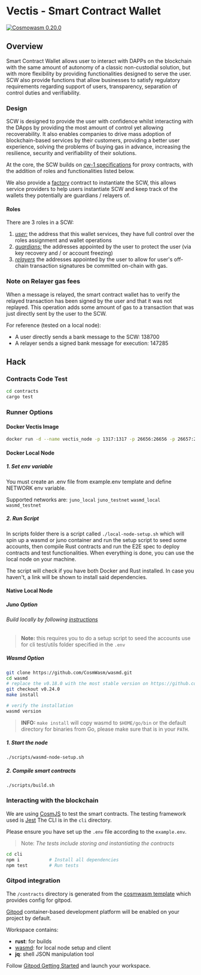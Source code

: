 # Vectis - Smart Contract Wallet

[![Cosmowasm 0.20.0](https://img.shields.io/badge/CosmWasm-0.20.0-green)](https://github.com/CosmWasm/wasmd/releases)

## Overview

Smart Contract Wallet allows user to interact with DAPPs on the blockchain with the same amount of autonomy of a classic non-custodial solution, but with more flexibility by providing functionalities designed to serve the user.
SCW also provide functions that allow businesses to satisfy regulatory requirements regarding support of users, transparency, separation of control duties and verifiability.

### Design

SCW is designed to provide the user with confidence whilst interacting with the DApps by providing the most amount of control yet allowing recoverability.
It also enables companies to drive mass adoption of blockchain-based services by their customers, providing a better user experience, solving the problems of buying gas in advance, increasing the resilience, security and verifiability of their solutions.

At the core, the SCW builds on [cw-1 specifications](https://github.com/CosmWasm/cw-plus/blob/main/packages/cw1/README.md) for proxy contracts, with the addition of roles and functionalities listed below.

We also provide a [factory](/contracts/factory/src/contract.rs) contract to instantiate the SCW,
this allows service providers to help users instantiate SCW and keep track of the wallets they potentially are guardians / relayers of.

[cw-1 specifications]: (https://crates.io/crates/cw1)

#### Roles

There are 3 roles in a SCW:

1. [_user:_](/contracts/README.md#User) the address that this wallet services, they have full control over the roles assignment and wallet operations
1. [_guardians:_](/contracts/README.md#Guardians) the addresses appointed by the user to protect the user (via key recovery and / or account freezing)
1. [_relayers_](/contracts/README.md#Relayers) the addresses appointed by the user to allow for user's off-chain transaction signatures be committed on-chain with gas.

### Note on Relayer gas fees

When a message is relayed, the smart contract wallet has to verify the relayed transaction has been signed by the user and that it was not replayed.
This operation adds some amount of gas to a transaction that was just directly sent by the user to the SCW.

For reference (tested on a local node):

- A user directly sends a bank message to the SCW: 138700
- A relayer sends a signed bank message for execution: 147285

## Hack

### Contracts Code Test

```sh
cd contracts
cargo test
```

### Runner Options

#### Docker Vectis Image
```bash
docker run -d --name vectis_node -p 1317:1317 -p 26656:26656 -p 26657:26657 ghcr.io/nymlab/vectis:main
```
#### Docker Local Node

##### 1. Set env variable

You must create an .env file from example.env template and define NETWORK env variable.

Supported networks are: `juno_local` `juno_testnet` `wasmd_local` `wasmd_testnet`

##### 2. Run Script

In scripts folder there is a script called `./local-node-setup.sh` which will spin up a wasmd or juno container and run the setup script to seed some accounts, then compile Rust contracts and run the E2E spec to deploy contracts and test functionalities. When everything is done, you can use the local node on your machine.

The script will check if you have both Docker and Rust installed. In case you haven't, a link will be shown to install said dependencies.

#### Native Local Node

##### Juno Option

###### Build locally by following [instructions](https://docs.junonetwork.io/smart-contracts-and-junod-development/installation)

> **Note:** this requires you to do a setup script to seed the accounts use for cli test/utils folder specified in the `.env`

##### Wasmd Option

```sh
git clone https://github.com/CosmWasm/wasmd.git
cd wasmd
# replace the v0.18.0 with the most stable version on https://github.com/CosmWasm/wasmd/releases
git checkout v0.24.0
make install

# verify the installation
wasmd version
```

> **INFO:** `make install` will copy wasmd to `$HOME/go/bin` or the default directory for binaries from Go,
> please make sure that is in your `PATH`.

##### 1. Start the node

```sh
./scripts/wasmd-node-setup.sh
```

##### 2. Compile smart contracts

```sh
./scripts/build.sh
```

### Interacting with the blockchain

We are using [CosmJS](https://github.com/cosmos/cosmjs) to test the smart contracts.
The testing framework used is [Jest](https://jestjs.io/)
The CLI is in the `cli` directory.

Please ensure you have set up the `.env` file according to the `example.env`.

> Note: _The tests include storing and instantiating the contracts_

```sh
cd cli
npm i           # Install all dependencies
npm test        # Run tests
```

### Gitpod integration

The `/contracts` directory is generated from the [cosmwasm template](https://github.com/CosmWasm/cw-template) which provides config for gitpod.

[Gitpod](https://www.gitpod.io/) container-based development platform will be enabled on your project by default.

Workspace contains:

- **rust**: for builds
- [wasmd](https://github.com/CosmWasm/wasmd): for local node setup and client
- **jq**: shell JSON manipulation tool

Follow [Gitpod Getting Started](https://www.gitpod.io/docs/getting-started) and launch your workspace.
